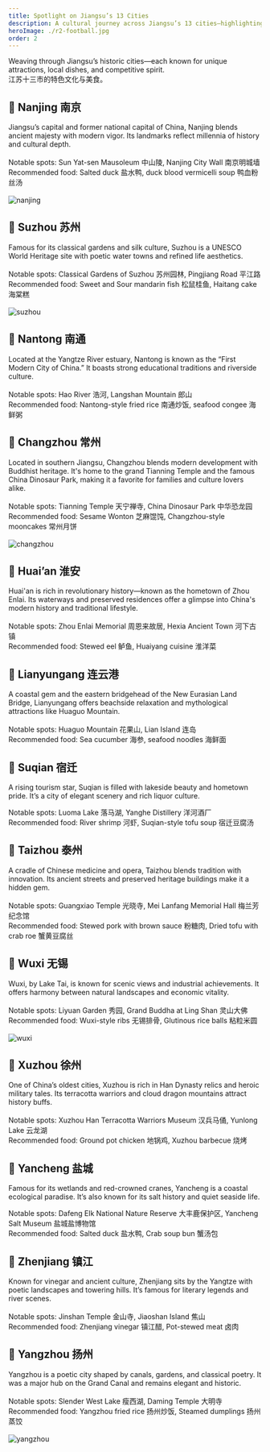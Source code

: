 ```yaml
---
title: Spotlight on Jiangsu’s 13 Cities
description: A cultural journey across Jiangsu’s 13 cities—highlighting heritage, cuisine, and local rivalry.
heroImage: ./r2-football.jpg
order: 2
---
```

  
Weaving through Jiangsu’s historic cities—each known for unique attractions, local dishes, and competitive spirit. <br>
江苏十三市的特色文化与美食。   <br>


 ## 📍 Nanjing 南京<br>

Jiangsu’s capital and former national capital of China, Nanjing blends ancient majesty with modern vigor. Its landmarks reflect millennia of history and cultural depth.<br>
 <br>
Notable spots: Sun Yat-sen Mausoleum 中山陵, Nanjing City Wall 南京明城墙<br>
Recommended food: Salted duck 盐水鸭, duck blood vermicelli soup 鸭血粉丝汤<br>
 <br>
  ![nanjing](./r2-nanjing.jpg)
 

 ## 📍 Suzhou 苏州<br>

Famous for its classical gardens and silk culture, Suzhou is a UNESCO World Heritage site with poetic water towns and refined life aesthetics.<br>
 <br>
Notable spots: Classical Gardens of Suzhou 苏州园林, Pingjiang Road 平江路 <br>
Recommended food: Sweet and Sour mandarin fish 松鼠桂鱼, Haitang cake 海棠糕<br>
 <br>
  ![suzhou](./r2-suzhou.jpg)
 

 ## 📍 Nantong 南通<br>
 
Located at the Yangtze River estuary, Nantong is known as the “First Modern City of China.” It boasts strong educational traditions and riverside culture.<br>
 <br>
Notable spots: Hao River 浩河, Langshan Mountain 郎山<br>
Recommended food: Nantong-style fried rice 南通炒饭, seafood congee 海鲜粥<br>


 ## 📍 Changzhou 常州<br>
Located in southern Jiangsu, Changzhou blends modern development with Buddhist heritage. It's home to the grand Tianning Temple and the famous China Dinosaur Park, making it a favorite for families and culture lovers alike.<br>
 <br>
Notable spots: Tianning Temple 天宁禅寺, China Dinosaur Park 中华恐龙园<br>
Recommended food: Sesame Wonton 芝麻馄饨, Changzhou-style mooncakes 常州月饼<br>
 <br>
  ![changzhou](./r2-changzhou.jpg)


 ## 📍 Huai’an 淮安<br>
Huai'an is rich in revolutionary history—known as the hometown of Zhou Enlai. Its waterways and preserved residences offer a glimpse into China's modern history and traditional lifestyle.<br>
 <br>
Notable spots: Zhou Enlai Memorial 周恩来故居, Hexia Ancient Town 河下古镇<br>
Recommended food: Stewed eel 鲈鱼, Huaiyang cuisine 淮洋菜


 ## 📍 Lianyungang 连云港<br>
A coastal gem and the eastern bridgehead of the New Eurasian Land Bridge, Lianyungang offers beachside relaxation and mythological attractions like Huaguo Mountain.<br>
 <br>
Notable spots: Huaguo Mountain 花果山, Lian Island 连岛<br>
Recommended food: Sea cucumber 海参, seafood noodles 海鲜面


 ## 📍 Suqian 宿迁<br>
 
A rising tourism star, Suqian is filled with lakeside beauty and hometown pride. It’s a city of elegant scenery and rich liquor culture.<br>

Notable spots: Luoma Lake 落马湖, Yanghe Distillery 洋河酒厂<br>
Recommended food: River shrimp 河虾, Suqian-style tofu soup 宿迁豆腐汤<br>

 ## 📍 Taizhou 泰州<br>

A cradle of Chinese medicine and opera, Taizhou blends tradition with innovation. Its ancient streets and preserved heritage buildings make it a hidden gem.<br>
 <br>
Notable spots: Guangxiao Temple 光晓寺, Mei Lanfang Memorial Hall 梅兰芳纪念馆<br>
Recommended food: Stewed pork with brown sauce 粉糖肉, Dried tofu with crab roe 蟹黄豆腐丝 <br>

 ## 📍 Wuxi 无锡<br>

Wuxi, by Lake Tai, is known for scenic views and industrial achievements. It offers harmony between natural landscapes and economic vitality.<br>
 <br>
Notable spots: Liyuan Garden 秀园, Grand Buddha at Ling Shan 灵山大佛<br>
Recommended food: Wuxi-style ribs 无锡排骨, Glutinous rice balls 粘粒米圆  <br>
 <br>
  ![wuxi](./r2-wuxi.jpg)


 ## 📍 Xuzhou 徐州<br>

One of China’s oldest cities, Xuzhou is rich in Han Dynasty relics and heroic military tales. Its terracotta warriors and cloud dragon mountains attract history buffs.<br>
 <br>
Notable spots: Xuzhou Han Terracotta Warriors Museum 汉兵马俑, Yunlong Lake 云龙湖<br>
Recommended food: Ground pot chicken 地锅鸡, Xuzhou barbecue 烧烤<br>

 
 ## 📍 Yancheng 盐城<br>

Famous for its wetlands and red-crowned cranes, Yancheng is a coastal ecological paradise. It’s also known for its salt history and quiet seaside life.<br>

Notable spots: Dafeng Elk National Nature Reserve 大丰鹿保护区, Yancheng Salt Museum 盐城盐博物馆<br>
Recommended food: Salted duck 盐水鸭, Crab soup bun 蟹汤包<br>


 ## 📍 Zhenjiang 镇江<br>
Known for vinegar and ancient culture, Zhenjiang sits by the Yangtze with poetic landscapes and towering hills. It’s famous for literary legends and river scenes.<br>
 <br>
Notable spots: Jinshan Temple 金山寺, Jiaoshan Island 焦山<br>
Recommended food: Zhenjiang vinegar 镇江醋, Pot-stewed meat 卤肉<br>


 ## 📍 Yangzhou 扬州<br>

Yangzhou is a poetic city shaped by canals, gardens, and classical poetry. It was a major hub on the Grand Canal and remains elegant and historic.<br>
 <br>
Notable spots: Slender West Lake 瘦西湖, Daming Temple 大明寺<br>
Recommended food: Yangzhou fried rice 扬州炒饭, Steamed dumplings 扬州蒸饺<br>
 <br>
 ![yangzhou](./r2-yangzhou.jpg)



